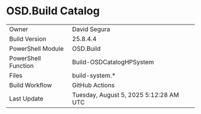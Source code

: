 ﻿# OSD.Build Catalog

| | |
|-|-|
| Owner | David Segura |
| Build Version | 25.8.4.4 |
| PowerShell Module | OSD.Build |
| PowerShell Function | Build-OSDCatalogHPSystem |
| Files | build-system.* |
| Build Workflow | GitHub Actions |
| Last Update | Tuesday, August 5, 2025 5:12:28 AM UTC |
